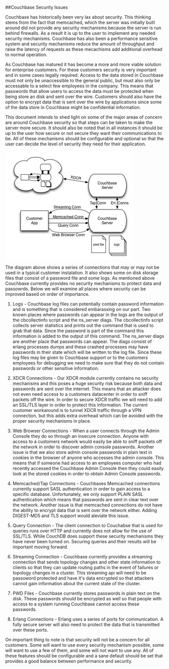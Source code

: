 
##Couchbase Security Issues

Couchbase has historically been very lax about security. This thinking stems from the fact that memcached, which the server was initially built around did not provide any security mechanisms because the server is run behind firewalls. As a result it is up to the user to implement any needed security mechanisms. Couchbase has also been a performance sensitive system and security mechanisms reduce the amount of throughput and raise the latency of requests as these mecachisms add additional overhead to normal operation.

As Couchbase has matured it has become a more and more viable solution for enterprise customers. For these customers security is very important and in some cases legally required. Access to the data stored in Couchbase must not only be unaccessible to the general public, but must also only be accessable to a select few employees in the company. This means that passwords that allow users to access the data must be protected when being store an disk and sent over the wire. Customers should also have the option to encrypt data that is sent over the wire by applications since some of the data store in Couchbase might be confidential information.

This document intends to shed light on some of the major areas of concern are around Couchbase security so that steps can be taken to make the server more secure. It should also be noted that in all instances it should be up to the user how secure or not secure they want their communications to be. All of these mechanisms should be configurable and optional so that the user can decide the level of security they need for their application.

![Security Issues Diagram](images/security.jpg)

The diagram above shows a series of connections that may or may not be used in a typical customer instalation. It also shows some on disk storage files that consist of a password file and some logs. As mentioned above Couchbase currently provides no security mechanisms to protect data and passowrds. Below we will examine all places where security can be improved based on order of importance.

1. Logs - Couchbase log files can potentially contain password information and is something that is considered embarassing on our part. Two known places where passwords can appear in the logs are the output of the cbcollectinfo script and the ns_server diags. The cbcollectinfo script collects server statistics and prints out the command that is used to grab that data. Since the password is part of the command this information is added to the output of this command. The ns_server diags are another place that passwords can appear. The diags consist of erlang processes dumps and these crashed processes may have passwords in their state which will be written to the log file. Since these log files may be given to Couchbase support or to the customers employees for debugging we need to make sure that they do not contain passwords or other sensitive information.

2. XDCR Connections - Our XDCR module currently contains no security mechanisms and this poses a huge security risk because both data and passwords are sent over the internet. This means that an attacker does not even need access to a customers datacenter in order to sniff packets off the wire. In order to secure XDCR traffic we will need to add an SSL/TLS layer in order to protect this information. The current customer workaround is to tunnel XDCR traffic through a VPN connection, but this adds extra overhead which can be avoided with the proper security mechanisms in place.

3. Web Browser Connections - When a user connects through the Admin Console they do so through an insecure connection. Anyone with access to a customers network would easily be able to sniff packets off the network in order to discover admin console passwords. Another issue is that we also store admin console passwords in plain text in cookies in the browser of anyone who accesses the admin console. This means that if someone had access to an employees computer who had recently accessed the Couchbase Admin Console then they could easily look at the stored cookies in order to obtain Admin Console passwords.

4. Memcached/Tap Connections - Couchbases Memcached connections currently support SASL authentication in order to gain access to a specific database. Unfortunately, we only support PLAIN SASL authentication which means that passwords are sent in clear text over the network. Another issue is that memcached connections do not have the ability to encrypt data that is sent over the network either. Adding DIGEST-MD5 and TLS support would aleviate this issue.

5. Query Connection - The client connection to Couchabse that is used for queries runs over HTTP and currently does not allow for the use of SSL/TLS. While CouchDB does support these security mechanisms they have never been turned on. Securing queries and their results will be important moving forward.

6. Streaming Connection - Couchbase currently provides a streaming connection that sends topology changes and other state information to clients so that they can update routing paths in the event of failures or topology changes in a cluster. This streaming api will need to be passoword protected and have it's data encrypted so that attackers cannot gain information about the current state of the cluster.

7. PWD Files - Couchbase currently stores passwords in plain text on the disk. These passwords should be encrypted as well so that people with access to a system running Couchbase cannot access these passwords.

8. Erlang Connections - Erlang uses a series of ports for communication. A fully secure server will also need to protect the data that is transmitted over these ports.

On important thing to note is that security will not be a concern for all customers. Some will want to use every security mechanism possible, some will want to use a few of them, and some will not want to use any. All of these features should be configurable and a sane default should be set that provides a good balance between performance and security.